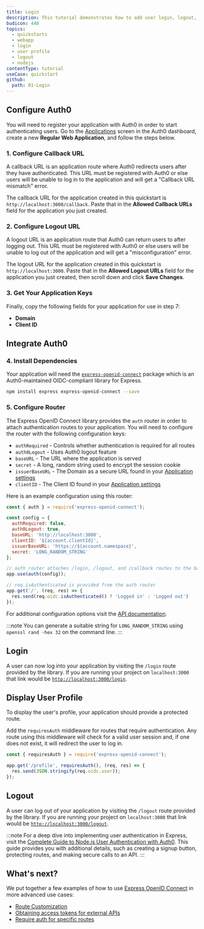 ```yaml
---
title: Login
description: This tutorial demonstrates how to add user login, logout, and profile to a Node.js Express application.
budicon: 448
topics:
  - quickstarts
  - webapp
  - login
  - user profile
  - logout
  - nodejs
contentType: tutorial
useCase: quickstart
github:
  path: 01-Login
---
```

<!-- markdownlint-disable MD002 MD041 -->

## Configure Auth0

You will need to register your application with Auth0 in order to start authenticating users. Go to the <a href="$manage_url/#/applications" target="_blank">Applications</a> screen in the Auth0 dashboard, create a new **Regular Web Application**, and follow the steps below.

### 1. Configure Callback URL

A callback URL is an application route where Auth0 redirects users after they have authenticated. This URL must be registered with Auth0 or else users will be unable to log in to the application and will get a "Callback URL mismatch" error.

The callback URL for the application created in this quickstart is `http://localhost:3000/callback`. Paste that in the **Allowed Callback URLs** field for the application you just created.

### 2. Configure Logout URL

A logout URL is an application route that Auth0 can return users to after logging out. This URL must be registered with Auth0 or else users will be unable to log out of the application and will get a "misconfiguration" error.

The logout URL for the application created in this quickstart is `http://localhost:3000`. Paste that in the **Allowed Logout URLs** field for the application you just created, then scroll down and click **Save Changes**.

### 3. Get Your Application Keys

Finally, copy the following fields for your application for use in step 7:

* **Domain**
* **Client ID**

## Integrate Auth0
### 4. Install Dependencies
Your application will need the <a href="https://github.com/auth0/express-openid-connect" target="_blank">`express-openid-connect`</a> package which is an Auth0-maintained OIDC-compliant library for Express.

```sh
npm install express express-openid-connect --save
```

### 5. Configure Router
The Express OpenID Connect library provides the `auth` router in order to attach authentication routes to your application. You will need to configure the router with the following configuration keys:

- `authRequired` - Controls whether authentication is required for all routes
- `auth0Logout` - Uses Auth0 logout feature
- `baseURL` - The URL where the application is served
- `secret` - A long, random string used to encrypt the session cookie
- `issuerBaseURL`  - The Domain as a secure URL found in your <a href="$manage_url/#/applications/$account.clientId/settings" target="_blank">Application settings</a>
- `clientID` - The Client ID found in your <a href="$manage_url/#/applications/$account.clientId/settings" target="_blank">Application settings</a>

Here is an example configuration using this router:

```js
const { auth } = require('express-openid-connect');

const config = {
  authRequired: false,
  auth0Logout: true,
  baseURL: 'http://localhost:3000',
  clientID: '${account.clientId}',
  issuerBaseURL: 'https://${account.namespace}',
  secret: 'LONG_RANDOM_STRING'
};

// auth router attaches /login, /logout, and /callback routes to the baseURL
app.use(auth(config));

// req.isAuthenticated is provided from the auth router
app.get('/', (req, res) => {
  res.send(req.oidc.isAuthenticated() ? 'Logged in' : 'Logged out')
});
```

For additional configuration options visit the <a href="https://auth0.github.io/express-openid-connect" target="_blank">API documentation</a>.

:::note
You can generate a suitable string for `LONG_RANDOM_STRING` using `openssl rand -hex 32` on the command line.
:::

## Login
A user can now log into your application by visiting the `/login` route provided by the library. If you are running your project on `localhost:3000` that link would be <a href="http://localhost:3000/login" target="_blank">`http://localhost:3000/login`</a>.

## Display User Profile
To display the user's profile, your application should provide a protected route.

Add the `requiresAuth` middleware for routes that require authentication.  Any route using this middleware will check for a valid user session and, if one does not exist, it will redirect the user to log in.

```js
const { requiresAuth } = require('express-openid-connect');

app.get('/profile', requiresAuth(), (req, res) => {
  res.send(JSON.stringify(req.oidc.user));
});
```

## Logout
A user can log out of your application by visiting the `/logout` route provided by the library. If you are running your project on `localhost:3000` that link would be <a href="http://localhost:3000/logout" target="_blank">`http://localhost:3000/logout`</a>.

:::note
For a deep dive into implementing user authentication in Express, visit the <a href="https://auth0.com/blog/complete-guide-to-nodejs-express-user-authentication/" target="_blank">Complete Guide to Node.js User Authentication with Auth0</a>. This guide provides you with additional details, such as creating a signup button, protecting routes, and making secure calls to an API. 
:::

## What's next?
We put together a few examples of how to use <a href="https://github.com/auth0/express-openid-connect" target="_blank">Express OpenID Connect</a> in more advanced use cases:

* <a href="https://github.com/auth0/express-openid-connect/blob/master/EXAMPLES.md#3-route-customization" target="_blank">Route Customization</a>
* <a href="https://github.com/auth0/express-openid-connect/blob/master/EXAMPLES.md#4-obtaining-access-tokens-to-call-external-apis" target="_blank">Obtaining access tokens for external APIs</a>
* <a href="https://github.com/auth0/express-openid-connect/blob/master/EXAMPLES.md#2-require-authentication-for-specific-routes" target="_blank">Require auth for specific routes</a>
